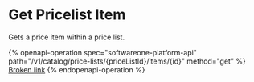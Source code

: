 # Get Pricelist Item

Gets a price item within a price list.

{% openapi-operation spec="softwareone-platform-api" path="/v1/catalog/price-lists/{priceListId}/items/{id}" method="get" %}
[Broken link](broken-reference)
{% endopenapi-operation %}
